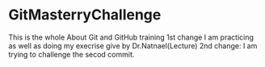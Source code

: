 # GitMasterryChallenge
This is the whole About Git and GitHub training
1st change I am practicing as well as doing my execrise give by Dr.Natnael(Lecture) 
2nd change: I am trying to challenge the secod commit.
